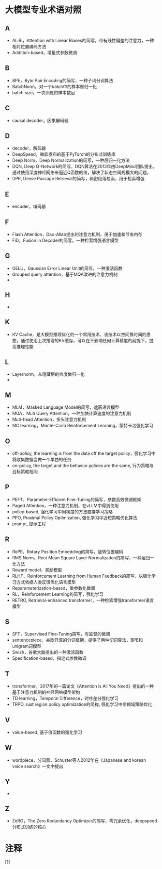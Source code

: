 # 大模型专业术语对照

## A

- ALiBi，Attention with Linear Biases的简写，带有线性偏差的注意力，一种相对位置编码方法
- Addition-based，增量式参数微调

## B

- BPE，Byte Pair Encoding的简写，一种子词分词算法
- BatchNorm，对一个batch中的样本做归一化
- batch size，一次训练的样本数目

## C

- causal decoder，因果解码器

## D

- decoder，解码器
- DeepSpeed，微软发布的基于PyTorch的分布式训练库
- Deep Norm，Deep Normalization的简写，一种层归一化方法
- DQN, Deep Q-Network的简写，DQN算法在2013年由DeepMind团队提出，通过使用深度神经网络来逼近Q函数的值，解决了状态空间规模大的问题。
- DPR, Dense Passage Retrieval的简写，稠密段落检索，用于检索增强

## E

- encoder，编码器

## F

- Flash Attention，Dao-AIlab提出的注意力机制，用于加速和节省内存
- FiD，Fusion in Decoder的简写，一种检索增强语言模型

## G

- GELU，Gaussian Error Linear Unit的简写，一种激活函数
- Grouped query attention，基于MQA改进的注意力机制
- 

## H

- 

## K

- KV Cache，是大模型推理优化的一个常用技术，该技术以空间换时间的思想，通过使用上次推理的KV缓存，可以在不影响任何计算精度的前提下，提高推理性能

## L

- Layernorm，从隐藏层的维度做归一化
- 

## M

- MLM，Masked Language Model的简写，遮蔽语言模型
- MQA，Muti Query Attention，一种加快计算速度的注意力机制
- Muti-head Attention，多头注意力机制
- MC learning，Monte-Carlo Reinforcement Learning，蒙特卡洛强化学习

## O

- off-policy, the learning is from the data off the target policy，强化学习中将收集数据当做一个单独的任务
- on-policy, the target and the behavior polices are the same, 行为策略与目标策略相同

## P

- PEFT，Parameter-Efficient Fine-Tuning的简写，参数高效微调框架
- Paged Attention，一种注意力机制，在vLLM中得到使用
- policy-based, 强化学习中用梯度的方法直接学习策略
- PPO, Proximal Policy Optimization, 强化学习中近短策略优化算法
- prompt, 提示工程

## R

- RoPE，Rotary Position Embedding的简写，旋转位置编码
- RMS Norm，Root Mean Square Layer Normalization的简写，一种层归一化方法
- Reward model，奖励模型
- RLHF，Reinforcement Learning from Human Feedback的简写，以强化学习方式依据人类反馈优化语言模型
- Reparameterization-based，重参数化微调
- RL，Reinforcement Learning的简写，强化学习
- RETRO, Retrieval-enhanced transformer，一种检索增强transformer语言模型

## S

- SFT，Supervised Fine-Tuning简写，有监督的微调
- sentencepiece，谷歌开源的分词框架，提供了两种切词算法，BPE和unigram词模型
- Swish，谷歌大脑提出的一种激活函数
- Specification-based，指定式参数微调

## T

- transformer，2017年的一篇论文《Attention is All You Need》提出的一种基于注意力机制的神经网络模型架构
- TD learning，Temporal Difference，时序差分强化学习
- TRPO, rust region policy optimization的简称, 强化学习中信赖域策略优化

## V

- value-based, 基于值函数的强化学习

## W

- wordpiece，分词器，Schuster等人2012年在《Japanese and korean voice search》一文中提出

## Y

- 

## Z

- ZeRO，The Zero Redundancy Optimizer的简写，零冗余优化，deepspeed分布式训练的核心

# 注释

[1] 

